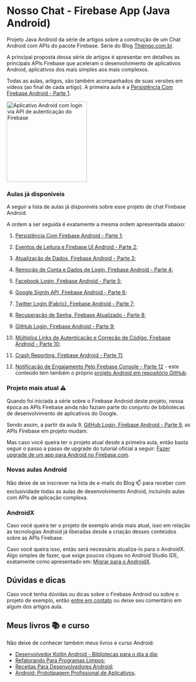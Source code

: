 # Nosso Chat - Firebase App (Java Android)

Projeto Java Android da série de artigos sobre a construção de um Chat Android com APIs do pacote Firebase. Série do Blog [Thiengo.com.br](https://www.thiengo.com.br).

A principal proposta dessa série de artigos é apresentar em detalhes as principais APIs Firebase que aceleram o desenvolvimento de aplicativos Android, aplicativos dos mais simples aos mais complexos.

Todas as aulas, artigos, são também acompanhados de suas versões em vídeos (ao final de cada artigo). A primeira aula é a [Persistência Com Firebase Android - Parte 1](https://www.thiengo.com.br/persistencia-com-firebase-android-parte-1).

<img src="https://www.thiengo.com.br/img/post/normal/ler6v2tht6bo21u8o1ti71juj478842ae9fe913fe4056e3a0b20c1395d.jpg" width="220" alt="Aplicativo Android com login via API de autenticação do Firebase">

### Aulas já disponíveis

A seguir a lista de aulas já disponíveis sobre esse projeto de chat Firebase Android.

A ordem a ser seguida é exatamente a mesma ordem apresentada abaixo:

1. [Persistência Com Firebase Android - Parte 1](https://www.thiengo.com.br/persistencia-com-firebase-android-parte-1);

2. [Eventos de Leitura e Firebase UI Android - Parte 2](https://www.thiengo.com.br/eventos-de-leitura-e-firebase-ui-android-parte-2);

3. [Atualização de Dados, Firebase Android - Parte 3](https://www.thiengo.com.br/atualizacao-de-dados-firebase-android-parte-3);

4. [Remoção de Conta e Dados de Login, Firebase Android - Parte 4](https://www.thiengo.com.br/remocao-de-conta-e-dados-de-login-firebase-android-parte-4);

5. [Facebook Login, Firebase Android - Parte 5](https://www.thiengo.com.br/facebook-login-firebase-android-parte-5);

6. [Google SignIn API, Firebase Android - Parte 6](https://www.thiengo.com.br/google-signin-api-firebase-android-parte-6);

7. [Twitter Login (Fabric), Firebase Android - Parte 7](https://www.thiengo.com.br/twitter-login-fabric-firebase-android-parte-7);

8. [Recuperação de Senha, Firebase Atualizado - Parte 8](https://www.thiengo.com.br/recuperacao-de-senha-firebase-atualizado-parte-8);

9. [GitHub Login, Firebase Android - Parte 9](https://www.thiengo.com.br/github-login-firebase-android-parte-9);

10. [Múltiplos Links de Autenticação e Correção de Código, Firebase Android - Parte 10](https://www.thiengo.com.br/multiplos-links-de-autenticacao-e-correcao-de-codigo-firebase-android-parte-10);

11. [Crash Reporting, Firebase Android - Parte 11](https://www.thiengo.com.br/crash-reporting-firebase-android-parte-11);

12. [Notificação de Engajamento Pelo Firebase Console - Parte 12](https://www.thiengo.com.br/notificacao-de-engajamento-pelo-firebase-console-parte-12) - este conteúdo tem também o próprio [projeto Android em repositório GitHub](https://github.com/viniciusthiengo/FirebaseNotification).

### Projeto mais atual ⚠

Quando foi iniciada a série sobre o Firebase Android deste projeto, nessa época as APIs Firebase ainda não faziam parte do conjunto de bibliotecas de desenvolvimento de aplicativos do Google.

Sendo assim, a partir da aula 9, [GitHub Login, Firebase Android - Parte 9](https://www.thiengo.com.br/github-login-firebase-android-parte-9), as APIs Firebase em projeto mudam.

Mas caso você queira ter o projeto atual desde a primeira aula, então basta seguir o passo a passo de upgrade do tutorial oficial a seguir: [Fazer upgrade de um app para Android no Firebase.com](https://firebase.google.com/support/guides/firebase-android?hl=pt-BR).

### Novas aulas Android

Não deixe de se inscrever na lista de e-mails do Blog 📫 para receber com exclusividade todas as aulas de desenvolvimento Android, incluindo aulas com APIs de aplicação complexa.

### AndroidX

Caso você queira ter o projeto de exemplo ainda mais atual, isso em relação às tecnologias Android já liberadas desde a criação desses conteúdos sobre as APIs Firebase.

Caso você queira isso, então será necessário atualiza-lo para o AndroidX. Algo simples de fazer, que exige poucos cliques no Android Studio IDE, exatamente como apresentado em: [Migrar para o AndroidX](https://developer.android.com/jetpack/androidx/migrate?hl=pt-br).

## Dúvidas e dicas

Caso você tenha dúvidas ou dicas sobre o Firebase Android ou sobre o projeto de exemplo, então [entre em contato](https://www.thiengo.com.br/contato) ou deixe seu comentário em algum dos artigos aula.

## Meus livros 📚 e curso

Não deixe de conhecer também meus livros e curso Android:

- [Desenvolvedor Kotlin Android - Bibliotecas para o dia a dia](https://www.thiengo.com.br/livro-desenvolvedor-kotlin-android);
- [Refatorando Para Programas Limpos](https://www.thiengo.com.br/livro-refatorando-para-programas-limpos);
- [Receitas Para Desenvolvedores Android](https://www.thiengo.com.br/livro-receitas-para-desenvolvedores-android);
- [Android: Prototipagem Profissional de Aplicativos](https://www.udemy.com/course/android-prototipagem-profissional-de-aplicativos/?locale=pt_BR&persist_locale=).

